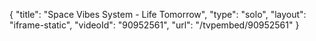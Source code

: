 {
    "title": "Space Vibes System - Life Tomorrow",
    "type": "solo",
    "layout": "iframe-static",
    "videoId": "90952561",
    "url": "\/tvpembed\/90952561"
}